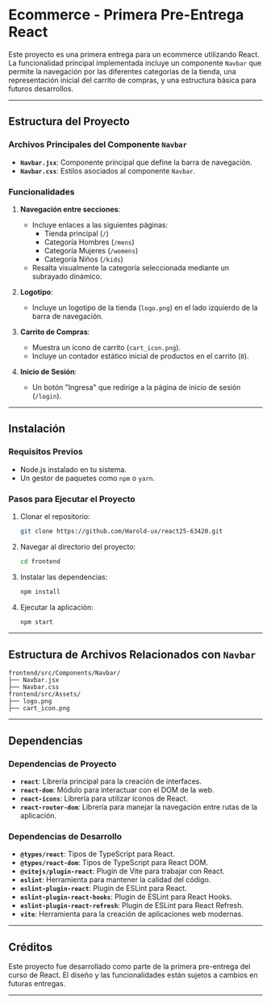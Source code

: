 
# Ecommerce - Primera Pre-Entrega React

Este proyecto es una primera entrega para un ecommerce utilizando React. La funcionalidad principal implementada incluye un componente `Navbar` que permite la navegación por las diferentes categorías de la tienda, una representación inicial del carrito de compras, y una estructura básica para futuros desarrollos.

---

## Estructura del Proyecto

### Archivos Principales del Componente `Navbar`
- **`Navbar.jsx`**: Componente principal que define la barra de navegación.
- **`Navbar.css`**: Estilos asociados al componente `Navbar`.

### Funcionalidades

1. **Navegación entre secciones**:
   - Incluye enlaces a las siguientes páginas:
     - Tienda principal (`/`)
     - Categoría Hombres (`/mens`)
     - Categoría Mujeres (`/womens`)
     - Categoría Niños (`/kids`)
   - Resalta visualmente la categoría seleccionada mediante un subrayado dinámico.

2. **Logotipo**:
   - Incluye un logotipo de la tienda (`logo.png`) en el lado izquierdo de la barra de navegación.

3. **Carrito de Compras**:
   - Muestra un ícono de carrito (`cart_icon.png`).
   - Incluye un contador estático inicial de productos en el carrito (`0`).

4. **Inicio de Sesión**:
   - Un botón "Ingresa" que redirige a la página de inicio de sesión (`/login`).

---

## Instalación

### Requisitos Previos
- Node.js instalado en tu sistema.
- Un gestor de paquetes como `npm` o `yarn`.

### Pasos para Ejecutar el Proyecto
1. Clonar el repositorio:
   ```bash
   git clone https://github.com/Harold-ux/react25-63420.git
   ```

2. Navegar al directorio del proyecto:
   ```bash
   cd frontend
   ```

3. Instalar las dependencias:
   ```bash
   npm install
   ```

4. Ejecutar la aplicación:
   ```bash
   npm start
   ```

---

## Estructura de Archivos Relacionados con `Navbar`

```
frontend/src/Components/Navbar/
├── Navbar.jsx
├── Navbar.css
frontend/src/Assets/
├── logo.png
├── cart_icon.png
```

---

## Dependencias

### Dependencias de Proyecto

- **`react`**: Librería principal para la creación de interfaces.
- **`react-dom`**: Módulo para interactuar con el DOM de la web.
- **`react-icons`**: Librería para utilizar íconos de React.
- **`react-router-dom`**: Librería para manejar la navegación entre rutas de la aplicación.

### Dependencias de Desarrollo

- **`@types/react`**: Tipos de TypeScript para React.
- **`@types/react-dom`**: Tipos de TypeScript para React DOM.
- **`@vitejs/plugin-react`**: Plugin de Vite para trabajar con React.
- **`eslint`**: Herramienta para mantener la calidad del código.
- **`eslint-plugin-react`**: Plugin de ESLint para React.
- **`eslint-plugin-react-hooks`**: Plugin de ESLint para React Hooks.
- **`eslint-plugin-react-refresh`**: Plugin de ESLint para React Refresh.
- **`vite`**: Herramienta para la creación de aplicaciones web modernas.

---

## Créditos

Este proyecto fue desarrollado como parte de la primera pre-entrega del curso de React. El diseño y las funcionalidades están sujetos a cambios en futuras entregas.

---